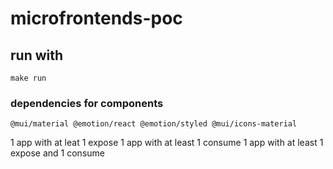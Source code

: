 # microfrontends-poc

## run with

`make run`

### dependencies for components

`@mui/material @emotion/react @emotion/styled @mui/icons-material`

1 app with at leat 1 expose
1 app with at least 1 consume
1 app with at least 1 expose and 1 consume
